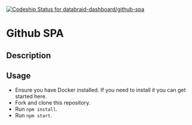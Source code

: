 [ ![Codeship Status for databraid-dashboard/github-spa](https://app.codeship.com/projects/f0227430-83cf-0135-7c1f-06f0d61a31a7/status?branch=master)](https://app.codeship.com/projects/247365)

# Github SPA

## Description

## Usage
- Ensure you have Docker installed. If you need to install it you can get started here.
- Fork and clone this repository.
- Run `npm install`.
- Run `npm start`.
